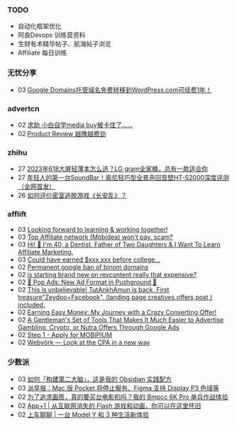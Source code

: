 ### TODO
-  自动化框架优化
-  阿良Devops 训练营资料
-  生财有术精华帖子、航海帖子浏览
-  Affiliate 每日训练

### 无忧分享
<!-- ruyo:START -->
-  03 [Google Domains托管域名免费转移到WordPress.com可续费1年！](https://51.ruyo.net/18447.html)<!-- ruyo:END -->

### advertcn
<!-- advertcn:START -->
-  02 [求助 小白自学media buy被卡住了......](https://www.advertcn.com/forum.php?mod=viewthread&tid=111457)
-  02 [Product Review 越撸越费劲](https://www.advertcn.com/forum.php?mod=viewthread&tid=111454)<!-- advertcn:END -->

### zhihu
<!-- zhihu:START -->
-  27 [2023年618大屏轻薄本怎么选？LG gram全家桶，总有一款适合你](http://zhuanlan.zhihu.com/p/632641888?utm_campaign=rss&utm_medium=rss&utm_source=rss&utm_content=title)
-  27 [年轻人的第一台SoundBar！索尼轻巧型全景声回音壁HT-S2000深度评测（全网首发）](http://zhuanlan.zhihu.com/p/630990296?utm_campaign=rss&utm_medium=rss&utm_source=rss&utm_content=title)
-  26 [如何评价密室逃脱游戏《长安乱》？](http://www.zhihu.com/question/563950552/answer/3045961312?utm_campaign=rss&utm_medium=rss&utm_source=rss&utm_content=title)<!-- zhihu:END -->

### afflift
<!-- afflift:START -->
-  03 [Looking forward to learning &amp; working together!](https://afflift.com/f/threads/looking-forward-to-learning-working-together.11368/)
-  03 [Top Affiliate network &lpar;Mobidea&rpar; won&#39;t pay, scam?](https://afflift.com/f/threads/top-affiliate-network-mobidea-wont-pay-scam.11128/)
-  03 [Hi! 👋 I&#39;m 40, a Dentist, Father of Two Daughters &amp; I Want To Learn Affiliate Marketing.](https://afflift.com/f/threads/hi-%F0%9F%91%8B-im-40-a-dentist-father-of-two-daughters-i-want-to-learn-affiliate-marketing.11367/)
-  03 [Could have earned $xxx,xxx before college...](https://afflift.com/f/threads/could-have-earned-xxx-xxx-before-college.11374/)
-  02 [Permanent google ban of binom domains](https://afflift.com/f/threads/permanent-google-ban-of-binom-domains.11389/)
-  02 [is starting brand new on revcontent really that expensive?](https://afflift.com/f/threads/is-starting-brand-new-on-revcontent-really-that-expensive.11386/)
-  02 [🍿 Pop Ads: New Ad Format in Pushground 🍿](https://afflift.com/f/threads/%F0%9F%8D%BF-pop-ads-new-ad-format-in-pushground-%F0%9F%8D%BF.11393/)
-  02 [This is unbelievable! TutAnkhAmun is back. First treasure&quot;Zeydoo+Facebook&quot;, &lpar;landing page,creatives,offers,post,&rpar; included.](https://afflift.com/f/threads/this-is-unbelievable-tutankhamun-is-back-first-treasure-zeydoo-facebook-landing-page-creatives-offers-post-included.11369/)
-  02 [Earning Easy Money: My Journey with a Crazy Converting Offer!](https://afflift.com/f/threads/earning-easy-money-my-journey-with-a-crazy-converting-offer.11370/)
-  02 [A Gentleman&#39;s Set of Tools That Makes It Much Easier to Advertise Gambling, Crypto, or Nutra Offers Through Google Ads](https://afflift.com/f/threads/a-gentlemans-set-of-tools-that-makes-it-much-easier-to-advertise-gambling-crypto-or-nutra-offers-through-google-ads.11342/)
-  02 [Step 1 - Apply for MOBIPIUM](https://afflift.com/f/threads/step-1-apply-for-mobipium.2938/)
-  02 [Webvõrk — Look at the CPA in a new way](https://afflift.com/f/threads/webv%C3%B5rk-%E2%80%94-look-at-the-cpa-in-a-new-way.2820/)<!-- afflift:END -->

### 少数派
<!-- sspai:START -->
-  03 [如何「构建第二大脑」，这是我的 Obsidian 实践配方](https://sspai.com/post/80802)
-  03 [派早报：Mac 版 Pocket 将停止服务、Figma 支持 Display P3 色域等](https://sspai.com/post/81715)
-  02 [为了追求画质，真的要买台电影机吗？我的 Bmpcc 6K Pro 单兵作战体验](https://sspai.com/post/81560)
-  02 [App+1 | 从互联网消失的 Flash 游戏和动画，你可以在这里怀旧](https://sspai.com/post/81698)
-  02 [上车聊聊 | 一台 Model Y 和 3 种生活新体验](https://sspai.com/post/81647)<!-- sspai:END -->
